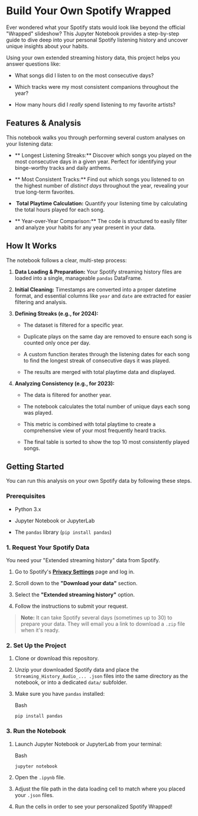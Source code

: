 Build Your Own Spotify Wrapped
=================================

Ever wondered what your Spotify stats would look like beyond the official "Wrapped" slideshow? This Jupyter Notebook provides a step-by-step guide to dive deep into your personal Spotify listening history and uncover unique insights about your habits.

Using your own extended streaming history data, this project helps you answer questions like:

-   What songs did I listen to on the most consecutive days?

-   Which tracks were my most consistent companions throughout the year?

-   How many hours did I *really* spend listening to my favorite artists?

Features & Analysis
-------------------

This notebook walks you through performing several custom analyses on your listening data:

-   ** Longest Listening Streaks:** Discover which songs you played on the most consecutive days in a given year. Perfect for identifying your binge-worthy tracks and daily anthems.

-   ** Most Consistent Tracks:** Find out which songs you listened to on the highest number of *distinct days* throughout the year, revealing your true long-term favorites.

-   **️ Total Playtime Calculation:** Quantify your listening time by calculating the total hours played for each song.

-   ** Year-over-Year Comparison:** The code is structured to easily filter and analyze your habits for any year present in your data.

How It Works
------------

The notebook follows a clear, multi-step process:

1.  **Data Loading & Preparation:** Your Spotify streaming history files are loaded into a single, manageable `pandas` DataFrame.

2.  **Initial Cleaning:** Timestamps are converted into a proper datetime format, and essential columns like `year` and `date` are extracted for easier filtering and analysis.

3.  **Defining Streaks (e.g., for 2024):**

    -   The dataset is filtered for a specific year.

    -   Duplicate plays on the same day are removed to ensure each song is counted only once per day.

    -   A custom function iterates through the listening dates for each song to find the longest streak of consecutive days it was played.

    -   The results are merged with total playtime data and displayed.

4.  **Analyzing Consistency (e.g., for 2023):**

    -   The data is filtered for another year.

    -   The notebook calculates the total number of unique days each song was played.

    -   This metric is combined with total playtime to create a comprehensive view of your most frequently heard tracks.

    -   The final table is sorted to show the top 10 most consistently played songs.

Getting Started
---------------

You can run this analysis on your own Spotify data by following these steps.

### Prerequisites

-   Python 3.x

-   Jupyter Notebook or JupyterLab

-   The `pandas` library (`pip install pandas`)

### 1\. Request Your Spotify Data

You need your "Extended streaming history" data from Spotify.

1.  Go to Spotify's **[Privacy Settings](https://www.spotify.com/us/account/privacy/)** page and log in.

2.  Scroll down to the **"Download your data"** section.

3.  Select the **"Extended streaming history"** option.

4.  Follow the instructions to submit your request.

> **Note:** It can take Spotify several days (sometimes up to 30) to prepare your data. They will email you a link to download a `.zip` file when it's ready.

### 2\. Set Up the Project

1.  Clone or download this repository.

2.  Unzip your downloaded Spotify data and place the `Streaming_History_Audio_... .json` files into the same directory as the notebook, or into a dedicated `data/` subfolder.

3.  Make sure you have `pandas` installed:

    Bash

    ```
    pip install pandas

    ```

### 3\. Run the Notebook

1.  Launch Jupyter Notebook or JupyterLab from your terminal:

    Bash

    ```
    jupyter notebook

    ```

2.  Open the `.ipynb` file.

3.  Adjust the file path in the data loading cell to match where you placed your `.json` files.

4.  Run the cells in order to see your personalized Spotify Wrapped!